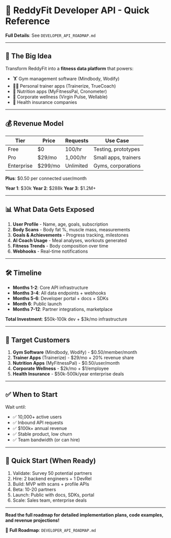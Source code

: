 # 🚀 ReddyFit Developer API - Quick Reference

**Full Details**: See `DEVELOPER_API_ROADMAP.md`

---

## 🎯 **The Big Idea**

Transform ReddyFit into a **fitness data platform** that powers:
- 🏋️ Gym management software (Mindbody, Wodify)
- 👨‍🏫 Personal trainer apps (Trainerize, TrueCoach)
- 🥗 Nutrition apps (MyFitnessPal, Cronometer)
- 🏢 Corporate wellness (Virgin Pulse, Wellable)
- 🏥 Health insurance companies

---

## 💰 **Revenue Model**

| Tier | Price | Requests | Use Case |
|------|-------|----------|----------|
| Free | $0 | 100/hr | Testing, prototypes |
| Pro | $29/mo | 1,000/hr | Small apps, trainers |
| Enterprise | $299/mo | Unlimited | Gyms, corporations |

**Plus**: $0.50 per connected user/month

**Year 1**: $30k
**Year 2**: $288k
**Year 3**: $1.2M+

---

## 📊 **What Data Gets Exposed**

1. **User Profile** - Name, age, goals, subscription
2. **Body Scans** - Body fat %, muscle mass, measurements
3. **Goals & Achievements** - Progress tracking, milestones
4. **AI Coach Usage** - Meal analyses, workouts generated
5. **Fitness Trends** - Body composition over time
6. **Webhooks** - Real-time notifications

---

## 🛠️ **Timeline**

- **Months 1-2**: Core API infrastructure
- **Months 3-4**: All data endpoints + webhooks
- **Months 5-6**: Developer portal + docs + SDKs
- **Month 6**: Public launch
- **Months 7-12**: Partner integrations, marketplace

**Total Investment**: $50k-100k dev + $3k/mo infrastructure

---

## 🎯 **Target Customers**

1. **Gym Software** (Mindbody, Wodify) - $0.50/member/month
2. **Trainer Apps** (Trainerize) - $29/mo + 20% revenue share
3. **Nutrition Apps** (MyFitnessPal) - $0.50/user/month
4. **Corporate Wellness** - $2k/mo + $1/employee
5. **Health Insurance** - $50k-500k/year enterprise deals

---

## ✅ **When to Start**

Wait until:
- ✅ 10,000+ active users
- ✅ Inbound API requests
- ✅ $100k+ annual revenue
- ✅ Stable product, low churn
- ✅ Team bandwidth (or can hire)

---

## 🚀 **Quick Start (When Ready)**

1. Validate: Survey 50 potential partners
2. Hire: 2 backend engineers + 1 DevRel
3. Build: MVP with scans + profile APIs
4. Beta: 10-20 partners
5. Launch: Public with docs, SDKs, portal
6. Scale: Sales team, enterprise deals

---

**Read the full roadmap for detailed implementation plans, code examples, and revenue projections!**

📄 **Full Roadmap**: `DEVELOPER_API_ROADMAP.md`
